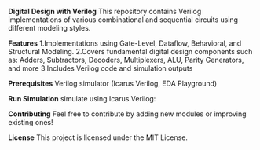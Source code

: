 **Digital Design with Verilog**
This repository contains Verilog implementations of various combinational and sequential circuits using different modeling styles.

**Features**
1.Implementations using Gate-Level, Dataflow, Behavioral, and Structural Modeling.
2.Covers fundamental digital design components such as:
      Adders, Subtractors, Decoders, Multiplexers, ALU, Parity Generators, and more
3.Includes Verilog code and simulation outputs

**Prerequisites**
Verilog simulator (Icarus Verilog, EDA Playground)

**Run Simulation**
 simulate using Icarus Verilog:

**Contributing**
Feel free to contribute by adding new modules or improving existing ones!

**License**
This project is licensed under the MIT License.

